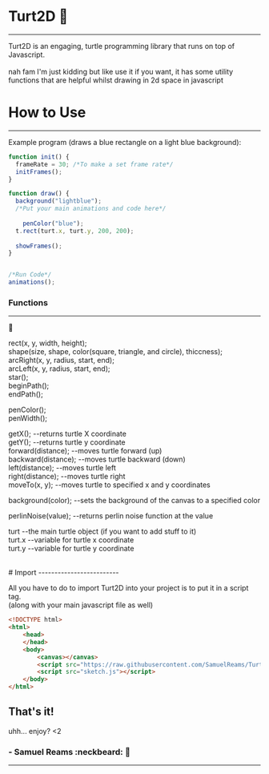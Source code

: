 # Turt2D :turtle:
-------------------------

Turt2D is an engaging, turtle programming library that runs on top of Javascript. <br />
<br />
nah fam I'm just kidding but like use it if you want, it has some utility functions that are helpful whilst drawing in 2d space in javascript <br />

# How to Use
-------------------------
Example program (draws a blue rectangle on a light blue background):
```javascript
function init() {
  frameRate = 30; /*To make a set frame rate*/
  initFrames();
}

function draw() {
  background("lightblue");
  /*Put your main animations and code here*/
	
	penColor("blue");  
  t.rect(turt.x, turt.y, 200, 200);
	
  showFrames();
}


/*Run Code*/
animations();
```

### Functions
-------------------------
:turtle:

rect(x, y, width, height); <br />
shape(size, shape, color(square, triangle, and circle), thiccness); <br />
arcRight(x, y, radius, start, end); <br />
arcLeft(x, y, radius, start, end); <br />
star(); <br />
beginPath(); <br />
endPath(); <br />

penColor(); <br />
penWidth(); <br />

getX();    --returns turtle X coordinate <br />
getY();    --returns turtle y coordinate <br />
forward(distance);     --moves turtle forward (up) <br />
backward(distance);    --moves turtle backward (down) <br />
left(distance);        --moves turtle left <br />
right(distance);       --moves turtle right <br />
moveTo(x, y);          --moves turtle to specified x and y coordinates <br />

background(color);  --sets the background of the canvas to a specified color <br />

perlinNoise(value); --returns perlin noise function at the value <br />

turt   --the main turtle object (if you want to add stuff to it) <br />
turt.x --variable for turtle x coordinate <br />
turt.y --variable for turtle y coordinate <br />

<br />
# Import
-------------------------

All you have to do to import Turt2D into your project is to put it in a script tag.<br />
(along with your main javascript file as well)
```html
<!DOCTYPE html>
<html>
	<head>
	</head>
	<body>
		<canvas></canvas>
		<script src="https://raw.githubusercontent.com/SamuelReams/Turt2d/master/turt2d.js"></script>
		<script src="sketch.js"></script>
	</body>
</html>
```
That's it!
------------------------
uhh... enjoy? <2

### - Samuel Reams :neckbeard: :turtle:
-------------------------
